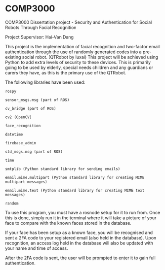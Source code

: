 # COMP3000 

COMP3000 Dissertation project  - Security and Authentication for Social Robots Through Facial Recognition

Project Supervisor: Hai-Van Dang  

This project is the implementation of facial recognition and two-factor email authentication through the use of randomly generated codes into a pre-existing social robot. (QTRobot by luxai) This project will be achieved using Python to add extra levels of security to these devices. This is primarily going to be used by elderly, special needs children and any guardians or carers they have, as this is the primary use of the QTRobot.
  

The following libraries have been used: 

    rospy 

    sensor_msgs.msg (part of ROS) 

    cv_bridge (part of ROS) 

    cv2 (OpenCV) 

    face_recognition 

    datetime 

    firebase_admin 

    std_msgs.msg (part of ROS) 

    time 

    smtplib (Python standard library for sending emails) 

    email.mime.multipart (Python standard library for creating MIME multipart messages) 

    email.mime.text (Python standard library for creating MIME text messages) 

    random 

 To use this program, you must have a rosnode setup for it to run from. Once this is done, simply run it in the terminal where it will take a picture of your face to compare with the known faces stored in the database.  

If your face has been setup as a known face, you will be recognised and sent a 2FA code to your registered email (also held in the database). Upon recognition, an access log held in the database will also be updated with your name and time of access. 

After the 2FA code is sent, the user will be prompted to enter it to gain full authentication.  
